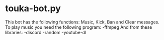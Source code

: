 # touka-bot.py
This bot has the following functions: Music, Kick, Ban and Clear messages.
To play music you need the following program:
-ffmpeg
And from these libraries:
-discord
-random
-youtube-dl
